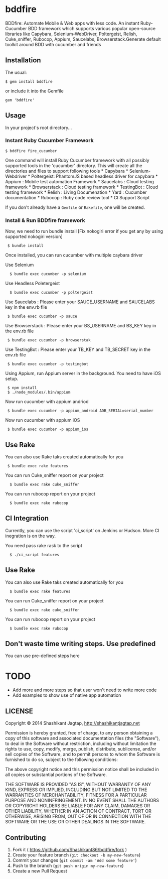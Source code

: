 # bddfire

BDDfire: Automate Mobile & Web apps with less code. An instant Ruby-Cucumber BDD framework which supports various popular open-source libraries like Capybara, Selenium-WebDriver, Poltergeist, Relish, Cuke_sniffer, Rubocop, Appium, Saucelabs, Browserstack.Generate default toolkit around BDD with cucumber and friends
## Installation

The usual:

    $ gem install bddfire

or include it into the Gemfile

    gem 'bddfire'

## Usage

In your project's root directory...

### Instant Ruby Cucumber Framework

    $ bddfire fire_cucumber

One command will install Ruby Cucumber framework with all possibly supported tools in the 'cucumber' directory. This will create all the directories and files to support following tools
        * Capybara
        * Selenium-Webdriver
        * Poltergeist: PhantomJS based headless driver for capybara
        * Appium : Mobile test automation Framework
        * Saucelabs : Cloud testing framework
        * Browserstack : Cloud testing framework
        * TestingBot : Cloud testing framework
        * Relish : Living Documenation
        * Yard : Cucumber documentation
        * Rubocop : Ruby code review tool
        * CI Support Script


If you don't already have a `Gemfile` or `Rakefile`, one will be created.


### Install & Run BDDfire framework

Now, we need to run bundle install [Fix nokogiri error if you get any by using supported nokogiri version]

     $ bundle install

Once installed, you can run cucumber with multiple caybara driver

 Use Selenium

      $ bundle exec cucumber -p selenium

 Use Headless Poletergeist

      $ bundle exec cucumber -p poltergeist

 Use Saucelabs : Please enter your SAUCE_USERNAME and SAUCELABS key in the env.rb file

     $ bundle exec cucumber -p sauce

Use Browserstack : Please enter your BS_USERNAME and BS_KEY key in the env.rb file

     $ bundle exec cucumber -p browserstak

Use TestingBot : Please enter your TB_KEY and TB_SECRET key in the env.rb file

     $ bundle exec cucumber -p testingbot

Using Appium, run Appium server in the background. You need to have iOS setup.

     $ npm install
     $ ./node_modules/.bin/appium

 Now run cucumber with appium andriod

     $ bundle exec cucumber -p appium_android ADB_SERIAL=serial_number

 Now run cucumber with appium iOS

     $ bundle exec cucumber -p appium_ios

## Use Rake

You can also use Rake taks created automatically for you

     $ bundle exec rake features

You can run Cuke_sniffer report on your project

      $ bundle exec rake cuke_sniffer

You can run rubocop report on your project

      $ bundle exec rake rubocop


## CI Integration

Currently, you can use the script 'ci_script' on Jenkins or Hudson. More CI inegration is on the way.

You need pass rake rask to the script

      $ ./ci_script features


## Use Rake
You can also use Rake taks created automatically for you

      $ bundle exec rake features

You can run Cuke_sniffer report on your project

      $ bundle exec rake cuke_sniffer

You can run rubocop report on your project

      $ bundle exec rake rubocop


## Don't waste time writing steps. Use predefined

You can use pre-defined steps here

# TODO

* Add more and more steps so that user won't need to write more code
* Add examples to show use of native app automation  


## LICENSE

Copyright © 2014 Shashikant Jagtap, http://shashikantjagtap.net

Permission is hereby granted, free of charge, to any person obtaining
a copy of this software and associated documentation files (the
"Software"), to deal in the Software without restriction, including
without limitation the rights to use, copy, modify, merge, publish,
distribute, sublicense, and/or sell copies of the Software, and to
permit persons to whom the Software is furnished to do so, subject to
the following conditions:

The above copyright notice and this permission notice shall be
included in all copies or substantial portions of the Software.

THE SOFTWARE IS PROVIDED "AS IS", WITHOUT WARRANTY OF ANY KIND,
EXPRESS OR IMPLIED, INCLUDING BUT NOT LIMITED TO THE WARRANTIES OF
MERCHANTABILITY, FITNESS FOR A PARTICULAR PURPOSE AND
NONINFRINGEMENT. IN NO EVENT SHALL THE AUTHORS OR COPYRIGHT HOLDERS BE
LIABLE FOR ANY CLAIM, DAMAGES OR OTHER LIABILITY, WHETHER IN AN ACTION
OF CONTRACT, TORT OR OTHERWISE, ARISING FROM, OUT OF OR IN CONNECTION
WITH THE SOFTWARE OR THE USE OR OTHER DEALINGS IN THE SOFTWARE.

## Contributing

1. Fork it ( https://github.com/Shashikant86/bddfire/fork )
2. Create your feature branch (`git checkout -b my-new-feature`)
3. Commit your changes (`git commit -am 'Add some feature'`)
4. Push to the branch (`git push origin my-new-feature`)
5. Create a new Pull Request
